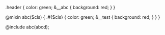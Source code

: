 .header {
  color: green;
  &__abc {
    background: red;
  }
}

@mixin abc($cls) {
  .#{$cls} {
    color: green;
    &__test {
      background: red;
    }
  }
}

@include abc(abcd);

